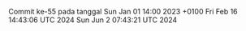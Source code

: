 Commit ke-55 pada tanggal Sun Jan 01 14:00 2023 +0100
Fri Feb 16 14:43:06 UTC 2024
Sun Jun  2 07:43:21 UTC 2024
